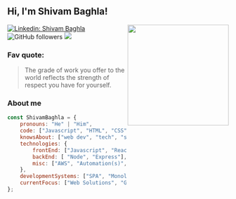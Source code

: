 ## Hi, I'm Shivam Baghla!
<img align='right' src="https://media.giphy.com/media/RbDKaczqWovIugyJmW/giphy.gif" width="230">

[![Linkedin: Shivam Baghla](https://img.shields.io/badge/-Shivam%20Baghla-blue?style=flat-square&logo=Linkedin&logoColor=white&link=https://www.linkedin.com/in/shivam-baghla/)](https://www.linkedin.com/in/shivam-baghla/)
![GitHub followers](https://img.shields.io/github/followers/shivam-baghla?label=Follow&style=social)
![](https://visitor-badge.glitch.me/badge?page_id=shivam-baghla.shivam-baghla)

### Fav quote: 
> The grade of work you offer to the world reflects the strength of respect you have for yourself.

### About me
```javascript
const ShivamBaghla = {
    pronouns: "He" | "Him",
    code: ["Javascript", "HTML", "CSS", "GraphQL"],
    knowsAbout: ["web dev", "tech", "startups", "career growth"],
    technologies: {
        frontEnd: ["Javascript", "Reactjs", "Redux"],
        backEnd: [ "Node", "Express"],
        misc: ["AWS", "Automation(s)", "puppeteer"]
    },
    developmentSystems: ["SPA", "Monoliths", "Microservices"],
    currentFocus: ["Web Solutions", "GraphQL"]
};
```
